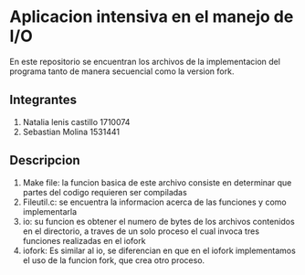 # Aplicacion intensiva en el manejo de I/O
En este repositorio se encuentran los archivos de la implementacion del programa tanto de manera secuencial como la version fork.

## Integrantes
1. Natalia lenis castillo 1710074
2. Sebastian Molina 1531441

## Descripcion
1. Make file: la funcion basica de este archivo consiste en determinar que partes del codigo requieren ser compiladas
2. Fileutil.c: se encuentra  la informacion acerca de las funciones y como  implementarla
3. io:  su funcion es obtener el numero de bytes de los archivos contenidos en el directorio, a traves de un solo proceso el cual invoca tres funciones realizadas en el iofork
4. iofork: Es similar al io, se diferencian en que en el iofork implementamos el uso de la funcion fork, que crea otro proceso.
